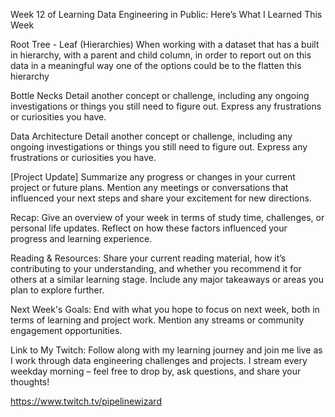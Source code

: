 Week 12 of Learning Data Engineering in Public: Here’s What I Learned This Week

Root Tree - Leaf (Hierarchies)
When working with a dataset that has a built in hierarchy, with a parent and child column, in order to report out on this data in a meaningful way one of the options could be to the flatten this hierarchy

Bottle Necks
Detail another concept or challenge, including any ongoing investigations or things you still need to figure out. Express any frustrations or curiosities you have.

Data Architecture
Detail another concept or challenge, including any ongoing investigations or things you still need to figure out. Express any frustrations or curiosities you have.

[Project Update]
Summarize any progress or changes in your current project or future plans. Mention any meetings or conversations that influenced your next steps and share your excitement for new directions.

Recap:
Give an overview of your week in terms of study time, challenges, or personal life updates. Reflect on how these factors influenced your progress and learning experience.

Reading & Resources:
Share your current reading material, how it’s contributing to your understanding, and whether you recommend it for others at a similar learning stage. Include any major takeaways or areas you plan to explore further.

Next Week's Goals:
End with what you hope to focus on next week, both in terms of learning and project work. Mention any streams or community engagement opportunities.

Link to My Twitch:
Follow along with my learning journey and join me live as I work through data engineering challenges and projects. I stream every weekday morning – feel free to drop by, ask questions, and share your thoughts!

https://www.twitch.tv/pipelinewizard